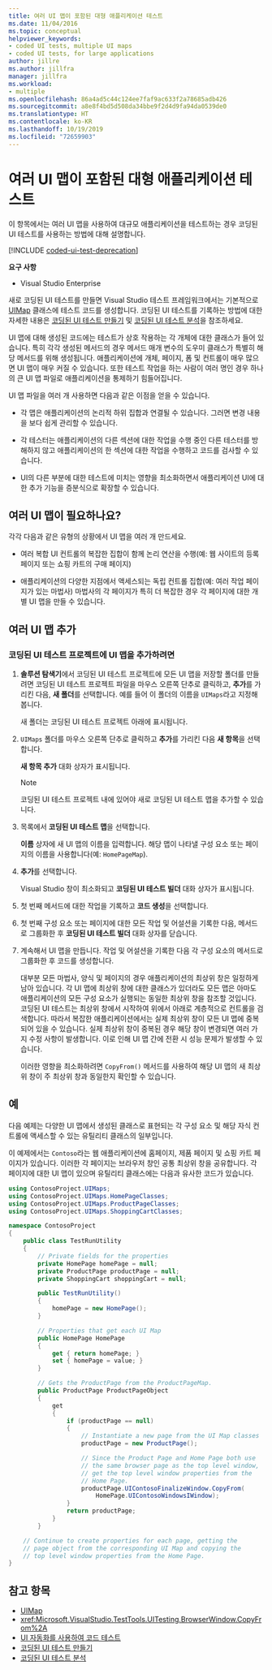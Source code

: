 ```yaml
---
title: 여러 UI 맵이 포함된 대형 애플리케이션 테스트
ms.date: 11/04/2016
ms.topic: conceptual
helpviewer_keywords:
- coded UI tests, multiple UI maps
- coded UI tests, for large applications
author: jillre
ms.author: jillfra
manager: jillfra
ms.workload:
- multiple
ms.openlocfilehash: 86a4ad5c44c124ee7faf9ac633f2a78685adb426
ms.sourcegitcommit: a8e8f4bd5d508da34bbe9f2d4d9fa94da0539de0
ms.translationtype: HT
ms.contentlocale: ko-KR
ms.lasthandoff: 10/19/2019
ms.locfileid: "72659903"
---
```

# <a name="test-a-large-application-with-multiple-ui-maps"></a>여러 UI 맵이 포함된 대형 애플리케이션 테스트

이 항목에서는 여러 UI 맵을 사용하여 대규모 애플리케이션을 테스트하는 경우 코딩된 UI 테스트를 사용하는 방법에 대해 설명합니다.

[!INCLUDE [coded-ui-test-deprecation](includes/coded-ui-test-deprecation.md)]

**요구 사항**

- Visual Studio Enterprise

새로 코딩된 UI 테스트를 만들면 Visual Studio 테스트 프레임워크에서는 기본적으로 [UIMap](/previous-versions/dd580454(v=vs.140)) 클래스에 테스트 코드를 생성합니다. 코딩된 UI 테스트를 기록하는 방법에 대한 자세한 내용은 [코딩된 UI 테스트 만들기](../test/use-ui-automation-to-test-your-code.md) 및 [코딩된 UI 테스트 분석](../test/anatomy-of-a-coded-ui-test.md)을 참조하세요.

UI 맵에 대해 생성된 코드에는 테스트가 상호 작용하는 각 개체에 대한 클래스가 들어 있습니다. 특히 각각 생성된 메서드의 경우 메서드 매개 변수의 도우미 클래스가 특별히 해당 메서드를 위해 생성됩니다. 애플리케이션에 개체, 페이지, 폼 및 컨트롤이 매우 많으면 UI 맵이 매우 커질 수 있습니다. 또한 테스트 작업을 하는 사람이 여러 명인 경우 하나의 큰 UI 맵 파일로 애플리케이션을 통제하기 힘들어집니다.

UI 맵 파일을 여러 개 사용하면 다음과 같은 이점을 얻을 수 있습니다.

- 각 맵은 애플리케이션의 논리적 하위 집합과 연결될 수 있습니다. 그러면 변경 내용을 보다 쉽게 관리할 수 있습니다.

- 각 테스터는 애플리케이션의 다른 섹션에 대한 작업을 수행 중인 다른 테스터를 방해하지 않고 애플리케이션의 한 섹션에 대한 작업을 수행하고 코드를 검사할 수 있습니다.

- UI의 다른 부분에 대한 테스트에 미치는 영향을 최소화하면서 애플리케이션 UI에 대한 추가 기능을 증분식으로 확장할 수 있습니다.

## <a name="do-you-need-multiple-ui-maps"></a>여러 UI 맵이 필요하나요?
각각 다음과 같은 유형의 상황에서 UI 맵을 여러 개 만드세요.

- 여러 복합 UI 컨트롤의 복잡한 집합이 함께 논리 연산을 수행(예: 웹 사이트의 등록 페이지 또는 쇼핑 카트의 구매 페이지)

- 애플리케이션의 다양한 지점에서 액세스되는 독립 컨트롤 집합(예: 여러 작업 페이지가 있는 마법사) 마법사의 각 페이지가 특히 더 복잡한 경우 각 페이지에 대한 개별 UI 맵을 만들 수 있습니다.

## <a name="add-multiple-ui-maps"></a>여러 UI 맵 추가

### <a name="to-add-a-ui-map-to-your-coded-ui-test-project"></a>코딩된 UI 테스트 프로젝트에 UI 맵을 추가하려면

1. **솔루션 탐색기**에서 코딩된 UI 테스트 프로젝트에 모든 UI 맵을 저장할 폴더를 만들려면 코딩된 UI 테스트 프로젝트 파일을 마우스 오른쪽 단추로 클릭하고, **추가**를 가리킨 다음, **새 폴더**를 선택합니다. 예를 들어 이 폴더의 이름을 `UIMaps`라고 지정해 봅니다.

    새 폴더는 코딩된 UI 테스트 프로젝트 아래에 표시됩니다.

2. `UIMaps` 폴더를 마우스 오른쪽 단추로 클릭하고 **추가**를 가리킨 다음 **새 항목**을 선택합니다.

    **새 항목 추가** 대화 상자가 표시됩니다.

   > [!NOTE]
   > 코딩된 UI 테스트 프로젝트 내에 있어야 새로 코딩된 UI 테스트 맵을 추가할 수 있습니다.

3. 목록에서 **코딩된 UI 테스트 맵**을 선택합니다.

    **이름** 상자에 새 UI 맵의 이름을 입력합니다. 해당 맵이 나타낼 구성 요소 또는 페이지의 이름을 사용합니다(예: `HomePageMap`).

4. **추가**를 선택합니다.

    Visual Studio 창이 최소화되고 **코딩된 UI 테스트 빌더** 대화 상자가 표시됩니다.

5. 첫 번째 메서드에 대한 작업을 기록하고 **코드 생성**을 선택합니다.

6. 첫 번째 구성 요소 또는 페이지에 대한 모든 작업 및 어설션을 기록한 다음, 메서드로 그룹화한 후 **코딩된 UI 테스트 빌더** 대화 상자를 닫습니다.

7. 계속해서 UI 맵을 만듭니다. 작업 및 어설션을 기록한 다음 각 구성 요소의 메서드로 그룹화한 후 코드를 생성합니다.

   대부분 모든 마법사, 양식 및 페이지의 경우 애플리케이션의 최상위 창은 일정하게 남아 있습니다. 각 UI 맵에 최상위 창에 대한 클래스가 있더라도 모든 맵은 아마도 애플리케이션의 모든 구성 요소가 실행되는 동일한 최상위 창을 참조할 것입니다. 코딩된 UI 테스트는 최상위 창에서 시작하여 위에서 아래로 계층적으로 컨트롤을 검색합니다. 따라서 복잡한 애플리케이션에서는 실제 최상위 창이 모든 UI 맵에 중복되어 있을 수 있습니다. 실제 최상위 창이 중복된 경우 해당 창이 변경되면 여러 가지 수정 사항이 발생합니다. 이로 인해 UI 맵 간에 전환 시 성능 문제가 발생할 수 있습니다.

   이러한 영향을 최소화하려면 `CopyFrom()` 메서드를 사용하여 해당 UI 맵의 새 최상위 창이 주 최상위 창과 동일한지 확인할 수 있습니다.

## <a name="example"></a>예

다음 예제는 다양한 UI 맵에서 생성된 클래스로 표현되는 각 구성 요소 및 해당 자식 컨트롤에 액세스할 수 있는 유틸리티 클래스의 일부입니다.

이 예제에서는 `Contoso`라는 웹 애플리케이션에 홈페이지, 제품 페이지 및 쇼핑 카트 페이지가 있습니다. 이러한 각 페이지는 브라우저 창인 공통 최상위 창을 공유합니다. 각 페이지에 대한 UI 맵이 있으며 유틸리티 클래스에는 다음과 유사한 코드가 있습니다.

```csharp
using ContosoProject.UIMaps;
using ContosoProject.UIMaps.HomePageClasses;
using ContosoProject.UIMaps.ProductPageClasses;
using ContosoProject.UIMaps.ShoppingCartClasses;

namespace ContosoProject
{
    public class TestRunUtility
    {
        // Private fields for the properties
        private HomePage homePage = null;
        private ProductPage productPage = null;
        private ShoppingCart shoppingCart = null;

        public TestRunUtility()
        {
            homePage = new HomePage();
        }

        // Properties that get each UI Map
        public HomePage HomePage
        {
            get { return homePage; }
            set { homePage = value; }
        }

        // Gets the ProductPage from the ProductPageMap.
        public ProductPage ProductPageObject
        {
            get
            {
                if (productPage == null)
                {
                    // Instantiate a new page from the UI Map classes
                    productPage = new ProductPage();

                    // Since the Product Page and Home Page both use
                    // the same browser page as the top level window,
                    // get the top level window properties from the
                    // Home Page.
                    productPage.UIContosoFinalizeWindow.CopyFrom(
                        HomePage.UIContosoWindowsIWindow);
                }
                return productPage;
            }
        }

    // Continue to create properties for each page, getting the
    // page object from the corresponding UI Map and copying the
    // top level window properties from the Home Page.
}
```

## <a name="see-also"></a>참고 항목

- [UIMap](/previous-versions/dd580454(v=vs.140))
- <xref:Microsoft.VisualStudio.TestTools.UITesting.BrowserWindow.CopyFrom%2A>
- [UI 자동화를 사용하여 코드 테스트](../test/use-ui-automation-to-test-your-code.md)
- [코딩된 UI 테스트 만들기](../test/use-ui-automation-to-test-your-code.md)
- [코딩된 UI 테스트 분석](../test/anatomy-of-a-coded-ui-test.md)
